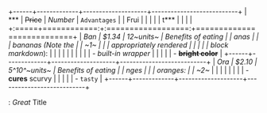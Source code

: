 +------+-------------+--------------------+---------------------------+
| ***  | ~~Price~~   | *Number*           | `Advantages`              |
| Frui |             |                    |                           |
| t*** |             |                    |                           |
+:=====+============:+:==================:+===========================+
| *Ban | \$1.34      | 12~units~          | Benefits of eating        |
| anas |             |                    | bananas (**Note the       |
| ~1~* |             |                    | appropriately rendered    |
|      |             |                    | block markdown**):        |
|      |             |                    |                           |
|      |             |                    | -   *built-in wrapper*    |
|      |             |                    | -   ~~**bright color**~~  |
+------+-------------+--------------------+---------------------------+
| *Ora | \$2.10      | 5^10^~units~       | Benefits of eating        |
| nges |             |                    | oranges:                  |
| ~2~* |             |                    |                           |
|      |             |                    | -   **cures** scurvy      |
|      |             |                    | -   `tasty`               |
+------+-------------+--------------------+---------------------------+

: *Great* Title

